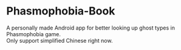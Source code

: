 # Phasmophobia-Book
A personally made Android app for better looking up ghost types in Phasmophobia game.  
Only support simplified Chinese right now.
